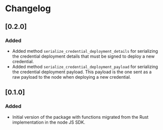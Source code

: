 # Changelog 

## [0.2.0]

### Added

- Added method `serialize_credential_deployment_details` for serializing the credential deployment details that must be signed to deploy a new credential.
- Added method `serialize_credential_deployment_payload` for serializing the credential deployment payload. 
This payload is the one sent as a raw payload to the node when deploying a new credential.

## [0.1.0]

### Added

- Initial version of the package with functions migrated from the Rust implementation in the node JS SDK.
